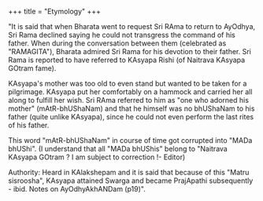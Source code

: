 +++
title = "Etymology"
+++

"It is said that when Bharata went to request Sri RAma to return to AyOdhya, Sri Rama declined saying he could not transgress the command of his father. When during the conversation between them (celebrated as "RAMAGITA"), Bharata admired Sri Rama for his devotion to their father. Sri Rama is reported to have referred to KAsyapa Rishi (of Naitrava KAsyapa GOtram fame). 

KAsyapa's mother was too old to even stand but wanted to be taken for a pilgrimage. KAsyapa put her comfortably on a hammock and carried her all along to fulfill her wish. Sri RAma referred to him as "one who adorned his mother" (mAtR-bhUShaNam) and that he himself was no bhUShaNam to his father (quite unlike KAsyapa), since he could not even perform the last rites of his father. 

This word "mAtR-bhUShaNam" in course of time got corrupted into "MADa bhUShi". (I understand that all "MADa bhUShis" belong to "Naitrava KAsyapa GOtram ? I am subject to correction !- Editor)  

Authority: Heard in KAlakshepam and it is said that because of this "Matru sisroosha", KAsyapa attained Swarga and became PrajApathi subsequently - ibid. Notes on AyOdhyAkhANDam (p19)".


